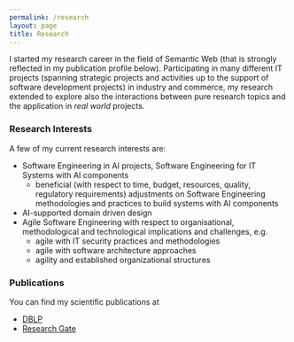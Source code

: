 ```yaml
---
permalink: /research
layout: page
title: Research
---
```

I started my research career in the field of Semantic Web (that is strongly reflected in my publication profile below). Participating in many different IT projects (spanning strategic projects and activities up to the support of software development projects) in industry and commerce, my research extended to explore also the interactions between pure research topics and the application in _real world_ projects.

### Research Interests
A few of my current research interests are:
- Software Engineering in AI projects, Software Engineering for IT Systems with AI components
  - beneficial (with respect to time, budget, resources, quality, regulatory requirements) adjustments on Software Engineering methodologies and practices to build systems with AI components   
- AI-supported domain driven design 
- Agile Software Engineering with respect to organisational, methodological and technological implications and challenges, e.g.
  - agile with IT security practices and methodologies
  - agile with software architecture approaches
  - agility and established organizational structures

### Publications
You can find my scientific publications at 
- [DBLP](https://dblp.org/pid/89/3458)
- [Research Gate](https://www.researchgate.net/profile/Thomas-Franz-4)
